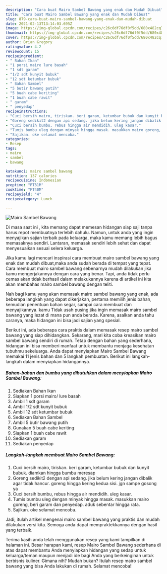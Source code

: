 ```yaml
---
description: "Cara buat Mairo Sambel Bawang yang enak dan Mudah Dibuat"
title: "Cara buat Mairo Sambel Bawang yang enak dan Mudah Dibuat"
slug: 879-cara-buat-mairo-sambel-bawang-yang-enak-dan-mudah-dibuat
date: 2021-02-13T13:14:03.695Z
image: https://img-global.cpcdn.com/recipes/c26c6df76df0f5dd/680x482cq70/mairo-sambel-bawang-foto-resep-utama.jpg
thumbnail: https://img-global.cpcdn.com/recipes/c26c6df76df0f5dd/680x482cq70/mairo-sambel-bawang-foto-resep-utama.jpg
cover: https://img-global.cpcdn.com/recipes/c26c6df76df0f5dd/680x482cq70/mairo-sambel-bawang-foto-resep-utama.jpg
author: Brian Gregory
ratingvalue: 4.2
reviewcount: 15
recipeingredient:
- " Bahan Ikan"
- "1 porsi mairo lure basah"
- "1 sdt garam"
- "1/2 sdt kunyit bubuk"
- "12 sdt ketumbar bubuk"
- " Bahan Sambel"
- "5 butir bawang putih"
- "5 buah cabe keriting"
- "1 buah cabe rawit"
- " garam"
- " penyedap"
recipeinstructions:
- "Cuci bersih mairo, tiriskan. beri garam, ketumbar bubuk dan kunyit bubuk. diamkan hingga bumbu meresap"
- "Goreng sedikit2 dengan api sedang. jika belum kering jangan dibalik agar tidak hancur. goreng hingga kering kedua sisi. jgn sampe gosong ya"
- "Cuci bersih bumbu, rebus hingga air mendidih. uleg kasar."
- "Tumis bumbu uleg dengan minyak hingga masak. masukkan mairo goreng, beri garam dan penyedap. aduk sebentar hingga rata."
- "Sajikan. oke selamat mencoba."
categories:
- Resep
tags:
- mairo
- sambel
- bawang

katakunci: mairo sambel bawang 
nutrition: 137 calories
recipecuisine: Indonesian
preptime: "PT31M"
cooktime: "PT40M"
recipeyield: "4"
recipecategory: Lunch

---
```



![Mairo Sambel Bawang](https://img-global.cpcdn.com/recipes/c26c6df76df0f5dd/680x482cq70/mairo-sambel-bawang-foto-resep-utama.jpg)

Di masa  saat ini , kita memang dapat memesan hidangan siap saji tanpa harus repot membuatnya terlebih dahulu. Namun, untuk anda yang ingin menyajikan sajian terbaik pada keluarga, maka kamu memang lebih bagus memasaknya sendiri. Lantaran, memasak sendiri lebih sehat dan dapat menyesuaikan sesuai selera keluarga.

Jika kamu lagi mencari inspirasi cara membuat mairo sambel bawang yang enak dan mudah dibuat,maka anda sudah berada di tempat yang tepat. Cara membuat mairo sambel bawang  sebenarnya mudah dilakukan jika kamu mengerjakannya dengan cara yang benar. Tapi, anda tidak perlu cemas akan tidak berhasil dalam melakukannya 
karena di artikel ini kita akan membahas mairo sambel bawang dengan teliti.  



Nah bagi kamu yang akan memasak mairo sambel bawang yang enak, ada beberapa langkah yang dapat dikerjakan, pertama memilih jenis bahan, kemudian penentuan bahan segar, sampai cara membuat dan menyajikannya. kamu Tidak usah pusing jika ingin memasak mairo sambel bawang yang lezat di mana pun anda berada. Karena, asalkan anda  tahu caranya, maka hidangan ini bisa jadi sajian yang spesial.

Berikut ini, ada beberapa cara praktis  dalam memasak resep mairo sambel bawang yang siap dihidangkan. Sekarang, mari kita coba kreasikan mairo sambel bawang sendiri di rumah. Tetap dengan bahan yang sederhana, hidangan ini bisa memberi manfaat untuk membantu menjaga kesehatan tubuhmu sekeluarga. Anda dapat menyiapkan Mairo Sambel Bawang memakai 11 jenis bahan dan 5 langkah pembuatan. Berikut ini langkah-langkah dalam menyiapkan hidangannya.

<!--inarticleads1-->

##### Bahan-bahan dan bumbu yang dibutuhkan dalam menyiapkan Mairo Sambel Bawang:

1. Sediakan  Bahan Ikan
1. Siapkan 1 porsi mairo/ lure basah
1. Ambil 1 sdt garam
1. Ambil 1/2 sdt kunyit bubuk
1. Ambil 12 sdt ketumbar bubuk
1. Sediakan  Bahan Sambel
1. Ambil 5 butir bawang putih
1. Gunakan 5 buah cabe keriting
1. Siapkan 1 buah cabe rawit
1. Sediakan  garam
1. Sediakan  penyedap




<!--inarticleads2-->

##### Langkah-langkah membuat Mairo Sambel Bawang:

1. Cuci bersih mairo, tiriskan. beri garam, ketumbar bubuk dan kunyit bubuk. diamkan hingga bumbu meresap
1. Goreng sedikit2 dengan api sedang. jika belum kering jangan dibalik agar tidak hancur. goreng hingga kering kedua sisi. jgn sampe gosong ya
1. Cuci bersih bumbu, rebus hingga air mendidih. uleg kasar.
1. Tumis bumbu uleg dengan minyak hingga masak. masukkan mairo goreng, beri garam dan penyedap. aduk sebentar hingga rata.
1. Sajikan. oke selamat mencoba.




Jadi, itulah artikel mengenai  mairo sambel bawang  yang praktis dan mudah dilakukan versi kita. Semoga anda dapat mempraktekkannya dengan hasil yang terbaik. 

Terima kasih anda telah menggunakan resep yang kami tampilkan di halaman ini. Besar harapan kami, resep  Mairo Sambel Bawang sederhana di atas dapat membantu Anda menyiapkan hidangan yang sedap untuk keluarga/teman maupun menjadi ide bagi Anda yang berkeinginan untuk berbisnis kuliner. Gimana nih? Mudah bukan? Itulah resep mairo sambel bawang yang bisa Anda lakukan di rumah. Selamat mencoba!

